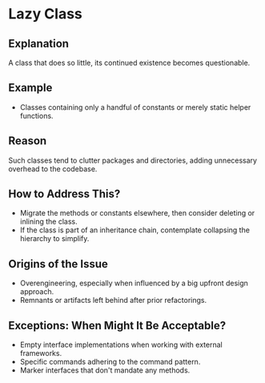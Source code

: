 # Lazy Class

## Explanation
A class that does so little, its continued existence becomes questionable.

## Example
- Classes containing only a handful of constants or merely static helper functions.

## Reason
Such classes tend to clutter packages and directories, adding unnecessary overhead to the codebase.

## How to Address This?
- Migrate the methods or constants elsewhere, then consider deleting or inlining the class.
- If the class is part of an inheritance chain, contemplate collapsing the hierarchy to simplify.

## Origins of the Issue
- Overengineering, especially when influenced by a big upfront design approach.
- Remnants or artifacts left behind after prior refactorings.

## Exceptions: When Might It Be Acceptable?
- Empty interface implementations when working with external frameworks.
- Specific commands adhering to the command pattern.
- Marker interfaces that don't mandate any methods.



